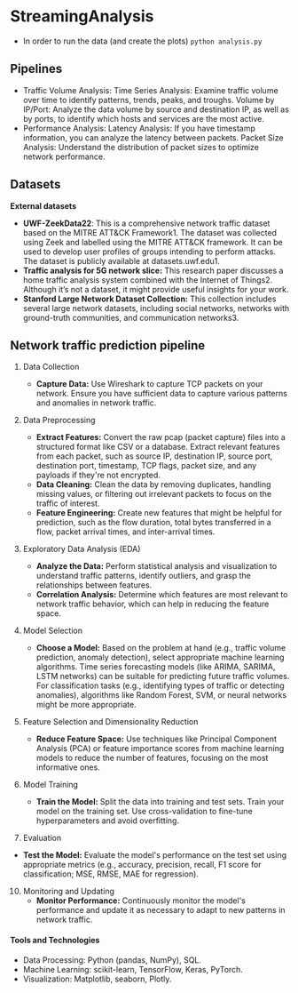 # StreamingAnalysis

- In order to run the data (and create the plots)
`python analysis.py`


## Pipelines

- Traffic Volume Analysis:
    Time Series Analysis: Examine traffic volume over time to identify patterns, trends, peaks, and troughs.
    Volume by IP/Port: Analyze the data volume by source and destination IP, as well as by ports, to identify which hosts and services are the most active.
- Performance Analysis:
    Latency Analysis: If you have timestamp information, you can analyze the latency between packets.
    Packet Size Analysis: Understand the distribution of packet sizes to optimize network performance.


## Datasets
**External datasets**
- **UWF-ZeekData22**: This is a comprehensive network traffic dataset based on the MITRE ATT&CK Framework1. The dataset was collected using Zeek and labelled using the MITRE ATT&CK framework. It can be used to develop user profiles of groups intending to perform attacks. The dataset is publicly available at datasets.uwf.edu1.
- **Traffic analysis for 5G network slice:** This research paper discusses a home traffic analysis system combined with the Internet of Things2. Although it’s not a dataset, it might provide useful insights for your work.
- **Stanford Large Network Dataset Collection:** This collection includes several large network datasets, including social networks, networks with ground-truth communities, and communication networks3.

## Network traffic prediction pipeline
1. Data Collection
   - **Capture Data:** Use Wireshark to capture TCP packets on your network. Ensure you have sufficient data to capture various patterns and anomalies in network traffic.
2. Data Preprocessing
     - **Extract Features:** Convert the raw pcap (packet capture) files into a structured format like CSV or a database. Extract relevant features from each packet, such as source IP, destination IP, source port, destination port, timestamp, TCP flags, packet size, and any payloads if they're not encrypted.
     - **Data Cleaning:** Clean the data by removing duplicates, handling missing values, or filtering out irrelevant packets to focus on the traffic of interest.
     - **Feature Engineering:** Create new features that might be helpful for prediction, such as the flow duration, total bytes transferred in a flow, packet arrival times, and inter-arrival times.
3. Exploratory Data Analysis (EDA)
    - **Analyze the Data:** Perform statistical analysis and visualization to understand traffic patterns, identify outliers, and grasp the relationships between features.
    - **Correlation Analysis:** Determine which features are most relevant to network traffic behavior, which can help in reducing the feature space.
4. Model Selection
    - **Choose a Model:** Based on the problem at hand (e.g., traffic volume prediction, anomaly detection), select appropriate machine learning algorithms. Time series forecasting models (like ARIMA, SARIMA, LSTM networks) can be suitable for predicting future traffic volumes. For classification tasks (e.g., identifying types of traffic or detecting anomalies), algorithms like Random Forest, SVM, or neural networks might be more appropriate.

5. Feature Selection and Dimensionality Reduction
    - **Reduce Feature Space:** Use techniques like Principal Component Analysis (PCA) or feature importance scores from machine learning models to reduce the number of features, focusing on the most informative ones.

6. Model Training
   - **Train the Model:** Split the data into training and test sets. Train your model on the training set. Use cross-validation to fine-tune hyperparameters and avoid overfitting.

7. Evaluation
  - **Test the Model:** Evaluate the model's performance on the test set using appropriate metrics (e.g., accuracy, precision, recall, F1 score for classification; MSE, RMSE, MAE for regression).

10. Monitoring and Updating
    - **Monitor Performance:** Continuously monitor the model's performance and update it as necessary to adapt to new patterns in network traffic.

#### Tools and Technologies
 - Data Processing: Python (pandas, NumPy), SQL.
 - Machine Learning: scikit-learn, TensorFlow, Keras, PyTorch.
 - Visualization: Matplotlib, seaborn, Plotly.
